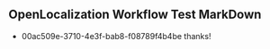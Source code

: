## OpenLocalization Workflow Test MarkDown

* 00ac509e-3710-4e3f-bab8-f08789f4b4be 
thanks!



<!--HONumber=Jan16_HO4-->
